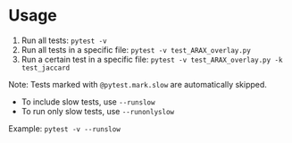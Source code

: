 # Usage

1. Run all tests: `pytest -v`
1. Run all tests in a specific file: `pytest -v test_ARAX_overlay.py`
1. Run a certain test in a specific file: `pytest -v test_ARAX_overlay.py -k test_jaccard`

Note: Tests marked with `@pytest.mark.slow` are automatically skipped.
* To include slow tests, use `--runslow`
* To run only slow tests, use `--runonlyslow`

Example: `pytest -v --runslow`
